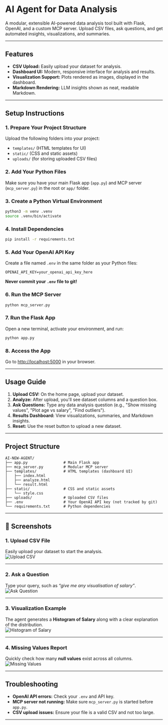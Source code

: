# AI Agent for Data Analysis

A modular, extensible AI-powered data analysis tool built with Flask, OpenAI, and a custom MCP server. Upload CSV files, ask questions, and get automated insights, visualizations, and summaries.

---

## Features
- **CSV Upload:** Easily upload your dataset for analysis.
- **Dashboard UI:** Modern, responsive interface for analysis and results.
- **Visualization Support:** Plots rendered as images, displayed in the dashboard.
- **Markdown Rendering:** LLM insights shown as neat, readable Markdown.

---

## Setup Instructions

### 1. Prepare Your Project Structure
Upload the following folders into your project:
- `templates/` (HTML templates for UI)
- `static/` (CSS and static assets)
- `uploads/` (for storing uploaded CSV files)

### 2. Add Your Python Files
Make sure you have your main Flask app (`app.py`) and MCP server (`mcp_server.py`) in the root or `app/` folder.

### 3. Create a Python Virtual Environment
```sh
python3 -m venv .venv
source .venv/bin/activate
```

### 4. Install Dependencies
```sh
pip install -r requirements.txt
```

### 5. Add Your OpenAI API Key
Create a file named `.env` in the same folder as your Python files:
```
OPENAI_API_KEY=your_openai_api_key_here
```
**Never commit your `.env` file to git!**

### 6. Run the MCP Server
```sh
python mcp_server.py
```

### 7. Run the Flask App
Open a new terminal, activate your environment, and run:
```sh
python app.py
```

### 8. Access the App
Go to [http://localhost:5000](http://localhost:5000) in your browser.

---

## Usage Guide

1. **Upload CSV:** On the home page, upload your dataset.
2. **Analyze:** After upload, you'll see dataset columns and a question box.
3. **Ask Questions:** Type any data analysis question (e.g., "Show missing values", "Plot age vs salary", "Find outliers").
4. **Results Dashboard:** View visualizations, summaries, and Markdown insights.
5. **Reset:** Use the reset button to upload a new dataset.

---

## Project Structure
```
AI-NEW-AGENT/
├── app.py                # Main Flask app
├── mcp_server.py         # Modular MCP server
├── templates/            # HTML templates (dashboard UI)
│   ├── index.html
│   ├── analyze.html
│   └── result.html
├── static/               # CSS and static assets
│   └── style.css
├── uploads/              # Uploaded CSV files
├── .env                  # Your OpenAI API key (not tracked by git)
└── requirements.txt      # Python dependencies
```

---
## 📸 Screenshots

### 1. Upload CSV File  
Easily upload your dataset to start the analysis.  
![Upload CSV](images/upload_page.png)  

---

### 2. Ask a Question  
Type your query, such as *“give me any visualisation of salary”*.  
![Ask Question](images/question_salary.png)  

---

### 3. Visualization Example  
The agent generates a **Histogram of Salary** along with a clear explanation of the distribution.  
![Histogram of Salary](images/salary_histogram.png)  

---

### 4. Missing Values Report  
Quickly check how many **null values** exist across all columns.  
![Missing Values](images/missing_values.png)  


---

## Troubleshooting
- **OpenAI API errors:** Check your `.env` and API key.
- **MCP server not running:** Make sure `mcp_server.py` is started before `app.py`.
- **CSV upload issues:** Ensure your file is a valid CSV and not too large.

---

